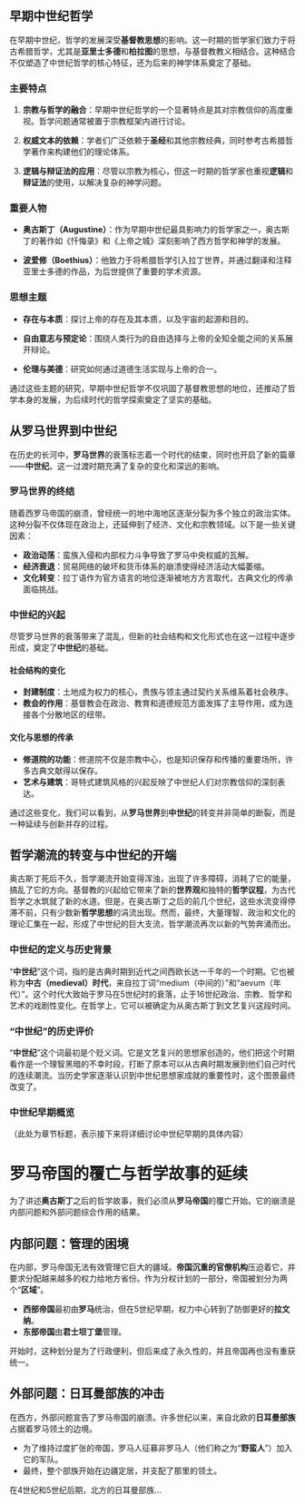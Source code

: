 ## 早期中世纪哲学

在早期中世纪，哲学的发展深受**基督教思想**的影响。这一时期的哲学家们致力于将古希腊哲学，尤其是**亚里士多德**和**柏拉图**的思想，与基督教教义相结合。这种结合不仅塑造了中世纪哲学的核心特征，还为后来的神学体系奠定了基础。

### 主要特点

1. **宗教与哲学的融合**：早期中世纪哲学的一个显著特点是其对宗教信仰的高度重视。哲学问题通常被置于宗教框架内进行讨论。

2. **权威文本的依赖**：学者们广泛依赖于**圣经**和其他宗教经典，同时参考古希腊哲学著作来构建他们的理论体系。

3. **逻辑与辩证法的应用**：尽管以宗教为核心，但这一时期的哲学家也重视**逻辑**和**辩证法**的使用，以解决复杂的神学问题。

### 重要人物

- **奥古斯丁（Augustine）**：作为早期中世纪最具影响力的哲学家之一，奥古斯丁的著作如《忏悔录》和《上帝之城》深刻影响了西方哲学和神学的发展。
  
- **波爱修（Boethius）**：他致力于将希腊哲学引入拉丁世界，并通过翻译和注释亚里士多德的作品，为后世提供了重要的学术资源。

### 思想主题

- **存在与本质**：探讨上帝的存在及其本质，以及宇宙的起源和目的。
  
- **自由意志与预定论**：围绕人类行为的自由选择与上帝的全知全能之间的关系展开辩论。

- **伦理与美德**：研究如何通过道德生活实现与上帝的合一。

通过这些主题的研究，早期中世纪哲学不仅巩固了基督教思想的地位，还推动了哲学本身的发展，为后续时代的哲学探索奠定了坚实的基础。

## 从罗马世界到中世纪

在历史的长河中，**罗马世界**的衰落标志着一个时代的结束，同时也开启了新的篇章——**中世纪**。这一过渡时期充满了复杂的变化和深远的影响。

### 罗马世界的终结

随着西罗马帝国的崩溃，曾经统一的地中海地区逐渐分裂为多个独立的政治实体。这种分裂不仅体现在政治上，还延伸到了经济、文化和宗教领域。以下是一些关键因素：

- **政治动荡**：蛮族入侵和内部权力斗争导致了罗马中央权威的瓦解。
- **经济衰退**：贸易网络的破坏和货币体系的崩溃使得经济活动大幅萎缩。
- **文化转变**：拉丁语作为官方语言的地位逐渐被地方方言取代，古典文化的传承面临挑战。

### 中世纪的兴起

尽管罗马世界的衰落带来了混乱，但新的社会结构和文化形式也在这一过程中逐步形成，奠定了**中世纪**的基础。

#### 社会结构的变化

- **封建制度**：土地成为权力的核心，贵族与领主通过契约关系维系着社会秩序。
- **教会的作用**：基督教会在政治、教育和道德规范方面发挥了主导作用，成为连接各个分散地区的纽带。

#### 文化与思想的传承

- **修道院的功能**：修道院不仅是宗教中心，也是知识保存和传播的重要场所，许多古典文献得以保存。
- **艺术与建筑**：哥特式建筑风格的兴起反映了中世纪人们对宗教信仰的深刻表达。

通过这些变化，我们可以看到，从**罗马世界**到**中世纪**的转变并非简单的断裂，而是一种延续与创新并存的过程。

## 哲学潮流的转变与中世纪的开端

奥古斯丁死后不久，哲学潮流开始变得浑浊，出现了许多障碍，消耗了它的能量，搞乱了它的方向。基督教的兴起给它带来了新的**世界观**和独特的**哲学议程**，为古代哲学之水筑就了新的水道。但是，在奥古斯丁之后的前几个世纪，这些水流变得停滞不前，只有少数新**哲学思想**的涓流出现。然而，最终，大量理智、政治和文化的理论汇集在一起，形成了中世纪的巨大支流，哲学潮流再次以新的气势奔涌而出。

### 中世纪的定义与历史背景

“**中世纪**”这个词，指的是古典时期到近代之间西欧长达一千年的一个时期。它也被称为**中古（medieval）时代**，来自拉丁词“medium（中间的）”和“aevum（年代）”。这个时代大致始于罗马在5世纪时的衰落，止于16世纪政治、宗教、哲学和艺术的戏剧性变化。在哲学上，它可以被确定为从奥古斯丁到文艺复兴这段时间。

### “中世纪”的历史评价

“**中世纪**”这个词最初是个贬义词。它是文艺复兴的思想家创造的，他们把这个时期看作是一个理智黑暗的不幸时段，打断了原本可以从古典时期发展到他们自己时代的连续潮流。当历史学家逐渐认识到中世纪思想家成就的重要性时，这个图景最终改变了。

### 中世纪早期概览

（此处为章节标题，表示接下来将详细讨论中世纪早期的具体内容）

# 罗马帝国的覆亡与哲学故事的延续

为了讲述**奥古斯丁**之后的哲学故事，我们必须从**罗马帝国**的覆亡开始。它的崩溃是内部问题和外部问题综合作用的结果。

## 内部问题：管理的困境

在内部，罗马帝国无法有效管理它巨大的疆域。**帝国沉重的官僚机构**压迫着它，并要求分配越来越多的权力给地方省份。作为分权计划的一部分，帝国被划分为两个“**区域**”。

- **西部帝国**最初由**罗马**统治，但在5世纪早期，权力中心转到了防御更好的**拉文纳**。
- **东部帝国**由**君士坦丁堡**管理。

开始时，这种划分是为了行政便利，但后来成了永久性的，并且帝国再也没有重获统一。

## 外部问题：日耳曼部族的冲击

在西方，外部问题宣告了罗马帝国的崩溃。许多世纪以来，来自北欧的**日耳曼部族**占据着罗马领土的边境。

- 为了维持过度扩张的帝国，罗马人征募非罗马人（他们称之为“**野蛮人**”）加入它的军队。
- 最终，整个部族开始在边疆定居，并支配了那里的领土。

在4世纪和5世纪后期，北方的日耳曼部族...
